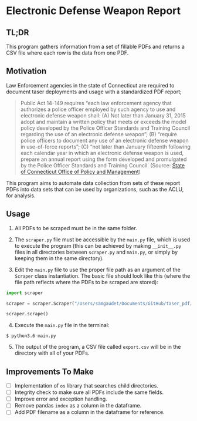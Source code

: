 # Electronic Defense Weapon Report

## TL;DR

This program gathers information from a set of fillable PDFs and returns a CSV file where each row is the data from one PDF.

## Motivation

Law Enforcement agencies in the state of Connecticut are required to document taser deployments and usage with a standardized PDF report;

> Public Act 14-149 requires “each law enforcement agency that authorizes a police officer employed by such agency to use and electronic defense weapon shall: (A) Not later than January 31, 2015 adopt and maintain a written policy that meets or exceeds the model policy developed by the Police Officer Standards and Training Council regarding the use of an electronic defense weapon”; (B) “require police officers to document any use of an electronic defense weapon in use-of-force reports”; (C) “not later than January fifteenth following each calendar year in which an electronic defense weapon is used, prepare an annual report using the form developed and promulgated by the Police Officer Standards and Training Council. (Source: [State of Connecticut Office of Policy and Management](https://portal.ct.gov/OPM/CJ-External/Electronic-Defense-Weapon-Reports/Electronic-Defense-Weapon-Reports?fbclid=IwAR2hLzhT4JtQWWTJqy6R8_xLjvU3JvNLixe4oH7pUIv81y-bkggkEfWqGpY))

This program aims to automate data collection from sets of these report PDFs into data sets that can be used by organizations, such as the ACLU, for analysis.

## Usage

1. All PDFs to be scraped must be in the same folder.  
  
2. The `scraper.py` file must be accessible by the `main.py` file, which is used to execute the program (this can be achieved by making `__init__.py` files in all directories between `scraper.py` and `main.py`, or simply by keeping them in the same directory).

3. Edit the `main.py` file to use the proper file path as an argument of the `Scraper` class instantiation. The basic file should look like this (where the file path reflects where the PDFs to be scraped are stored):

```python
import scraper

scraper = scraper.Scraper("/Users/samgaudet/Documents/GitHub/taser_pdf/test_pdfs/")

scraper.scrape()
```

4. Execute the `main.py` file in the terminal:

```shell
$ python3.6 main.py
```

5. The output of the program, a CSV file called `export.csv` will be in the directory with all of your PDFs.

## Improvements To Make

- [ ] Implementation of `os` library that searches child directories.
- [ ] Integrity check to make sure all PDFs include the same fields.
- [ ] Improve error and exception handling.
- [ ] Remove pandas `index` as a column in the dataframe.
- [ ] Add PDF filename as a column in the dataframe for reference.